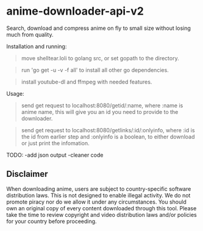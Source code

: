 # anime-downloader-api-v2
Search, download and compress anime on fly to small size without losing much from quality.

Installation and running:
>move shelltear.loli to golang src, or set gopath to the directory.

>run 'go get -u -v -f all' to install all other go dependencies.

>install youtube-dl and ffmpeg with needed features.

Usage:
>send get request to localhost:8080/getid/:name, where :name is anime name, this will give you an id you need to provide to the downloader.

>send get request to localhost:8080/getlinks/:id/:onlyinfo, where :id is the id from earlier step and :onlyinfo is a boolean, to either download or just print the infomation.

TODO:
   -add json output
   -cleaner code

## Disclaimer
When downloading anime, users are subject to country-specific software distribution laws. This is not designed to enable illegal activity. We do not promote piracy nor do we allow it under any circumstances. You should own an original copy of every content downloaded through this tool. Please take the time to review copyright and video distribution laws and/or policies for your country before proceeding.

